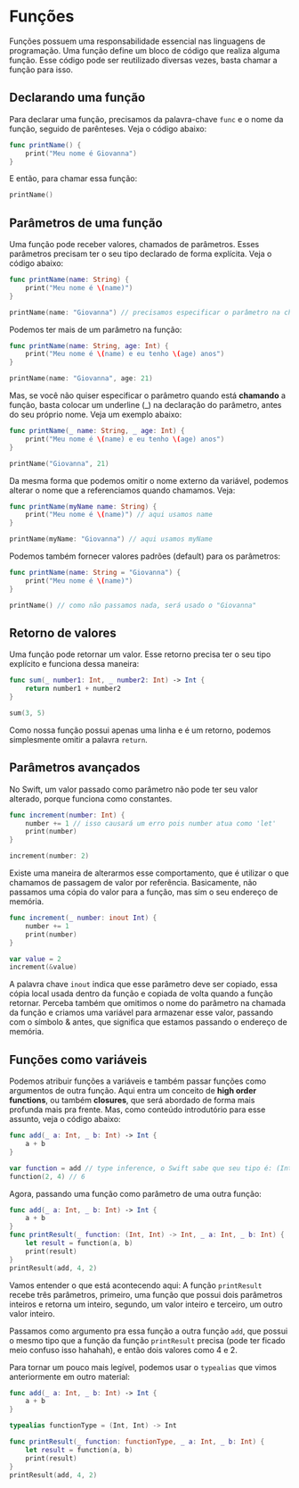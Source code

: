 # Funções

Funções possuem uma responsabilidade essencial nas linguagens de programação. Uma função define um bloco de código que realiza alguma função. Esse código pode ser reutilizado diversas vezes, basta chamar a função para isso.

## Declarando uma função

Para declarar uma função, precisamos da palavra-chave `func` e o nome da função, seguido de parênteses. Veja o código abaixo:

```swift
func printName() {
    print("Meu nome é Giovanna")
}
```

E então, para chamar essa função:

```swift
printName()
```

## Parâmetros de uma função

Uma função pode receber valores, chamados de parâmetros. Esses parâmetros precisam ter o seu tipo declarado de forma explícita. Veja o código abaixo:

```swift
func printName(name: String) {
    print("Meu nome é \(name)")
}

printName(name: "Giovanna") // precisamos especificar o parâmetro na chamada também
```

Podemos ter mais de um parâmetro na função:

```swift
func printName(name: String, age: Int) {
    print("Meu nome é \(name) e eu tenho \(age) anos")
}

printName(name: "Giovanna", age: 21) 
```

Mas, se você não quiser especificar o parâmetro quando está **chamando** a função, basta colocar um underline (_) na declaração do parâmetro, antes do seu próprio nome. Veja um exemplo abaixo:

```swift
func printName(_ name: String, _ age: Int) {
    print("Meu nome é \(name) e eu tenho \(age) anos")
}

printName("Giovanna", 21) 
```

Da mesma forma que podemos omitir o nome externo da variável, podemos alterar o nome que a referenciamos quando chamamos. Veja:

```swift
func printName(myName name: String) {
    print("Meu nome é \(name)") // aqui usamos name
}

printName(myName: "Giovanna") // aqui usamos myName 
```

Podemos também fornecer valores padrões (default) para os parâmetros:

```swift
func printName(name: String = "Giovanna") {
    print("Meu nome é \(name)")
}

printName() // como não passamos nada, será usado o "Giovanna"
```

## Retorno de valores

Uma função pode retornar um valor. Esse retorno precisa ter o seu tipo explícito e funciona dessa maneira:

```swift
func sum(_ number1: Int, _ number2: Int) -> Int {
    return number1 + number2
}

sum(3, 5)
```

Como nossa função possui apenas uma linha e é um retorno, podemos simplesmente omitir a palavra `return`.

## Parâmetros avançados

No Swift, um valor passado como parâmetro não pode ter seu valor alterado, porque funciona como constantes.

```swift
func increment(number: Int) {
    number += 1 // isso causará um erro pois number atua como 'let'
    print(number)
}

increment(number: 2)
```

Existe uma maneira de alterarmos esse comportamento, que é utilizar o que chamamos de passagem de valor por referência. Basicamente, não passamos uma cópia do valor para a função, mas sim o seu endereço de memória.

```swift
func increment(_ number: inout Int) {
    number += 1
    print(number)
}

var value = 2
increment(&value)
```

A palavra chave `inout` indica que esse parâmetro deve ser copiado, essa cópia local usada dentro da função e copiada de volta quando a função retornar. Perceba também que omitimos o nome do parâmetro na chamada da função e criamos uma variável para armazenar esse valor, passando com o símbolo & antes, que significa que estamos passando o endereço de memória.

## Funções como variáveis

Podemos atribuir funções a variáveis e também passar funções como argumentos de outra função. Aqui entra um conceito de **high order functions**, ou também **closures**, que será abordado de forma mais profunda mais pra frente. Mas, como conteúdo introdutório para esse assunto, veja o código abaixo:

```swift
func add(_ a: Int, _ b: Int) -> Int {
    a + b
}

var function = add // type inference, o Swift sabe que seu tipo é: (Int, Int) -> Int
function(2, 4) // 6
```

Agora, passando uma função como parâmetro de uma outra função:

```swift
func add(_ a: Int, _ b: Int) -> Int {
    a + b
}
func printResult(_ function: (Int, Int) -> Int, _ a: Int, _ b: Int) {
    let result = function(a, b)
    print(result)
}
printResult(add, 4, 2)
```

Vamos entender o que está acontecendo aqui: A função `printResult` recebe três parâmetros, primeiro, uma função que possui dois parâmetros inteiros e retorna um inteiro, segundo, um valor inteiro e terceiro, um outro valor inteiro.

Passamos como argumento pra essa função a outra função `add`, que possui o mesmo tipo que a função da função `printResult` precisa (pode ter ficado meio confuso isso hahahah), e então dois valores como 4 e 2.

Para tornar um pouco mais legível, podemos usar o `typealias` que vimos anteriormente em outro material:

```swift
func add(_ a: Int, _ b: Int) -> Int {
    a + b
}

typealias functionType = (Int, Int) -> Int

func printResult(_ function: functionType, _ a: Int, _ b: Int) {
    let result = function(a, b)
    print(result)
}
printResult(add, 4, 2)
```